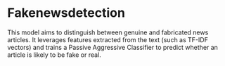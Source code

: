 # Fakenewsdetection
This model aims to distinguish between genuine and fabricated news articles. It leverages features extracted from the text (such as TF-IDF vectors) and trains a Passive Aggressive Classifier to predict whether an article is likely to be fake or real.
